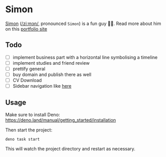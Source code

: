 # Simon

[Simon](https://portfolio-me.deno.dev)
([/ziːmɔn/](https://ipa-reader.com/?text=%5Bˈzi%CB%90m%C9%94n%5D), pronounced
`Simon`) is a fun guy 🍄‍🟫. Read more about him on this [portfolio site](https://portfolio-me.deno.dev)

## Todo

- [ ] implement business part with a horizontal line symbolising a timeline
- [ ] implement studies and friend review
- [ ] prettify general
- [ ] buy domain and publish there as well
- [ ] CV Download
- [ ] Sidebar navigation like [here](https://dash.deno.com/projects/portfolio-me/settings)

## Usage

Make sure to install Deno: https://deno.land/manual/getting_started/installation

Then start the project:

```
deno task start
```

This will watch the project directory and restart as necessary.
